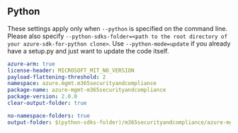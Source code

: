 ## Python

These settings apply only when `--python` is specified on the command line.
Please also specify `--python-sdks-folder=<path to the root directory of your azure-sdk-for-python clone>`.
Use `--python-mode=update` if you already have a setup.py and just want to update the code itself.

``` yaml $(python)
azure-arm: true
license-header: MICROSOFT_MIT_NO_VERSION
payload-flattening-threshold: 2
namespace: azure.mgmt.m365securityandcompliance
package-name: azure-mgmt-m365securityandcompliance
package-version: 2.0.0
clear-output-folder: true
```
``` yaml $(python)
no-namespace-folders: true
output-folder: $(python-sdks-folder)/m365securityandcompliance/azure-mgmt-m365securityandcompliance/azure/mgmt/m365securityandcompliance
```
